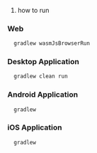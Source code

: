 1. how to run

### Web
```bash
  gradlew wasmJsBrowserRun
```

### Desktop Application
```bash
  gradlew clean run
```

### Android Application
```bash
  gradlew 
```

### iOS Application
```bash
  gradlew 
```